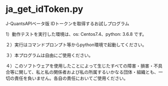 # ja_get_idToken.py
J-QuantsAPIベータ版 IDトークンを取得するお試しプログラム 

1）動作テストを実行した環境は、os: Centos7.4、python: 3.6.8 です。

２）実行はコマンドプロンプト等からpython環境で起動してください。

３）本プログラムは自由にご使用ください。

４）このソフトウェアを使用したことによって生じたすべての障害・損害・不具合等に関して、私と私の関係者および私の所属するいかなる団体・組織とも、一切の責任を負いません。各自の責任においてご使用ください。
